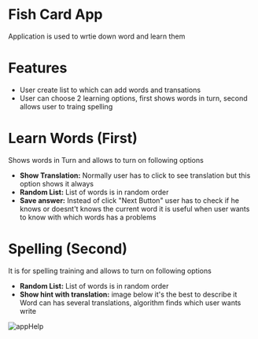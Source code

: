 # Fish Card App
Application is used to wrtie down word and learn them


# Features
- User create list to which can add words and transations
- User can choose 2 learning options, first shows words in turn, second allows user to traing spelling

# Learn Words (First)
Shows words in Turn and allows to turn on following options
- **Show Translation:** Normally user has to click to see translation but this option shows it always
- **Random List:** List of words is in random order
- **Save answer:** Instead of click "Next Button" user has to check if he knows or doesnt't knows the current word 
it is useful when user wants to know with which words has a problems

# Spelling (Second)
It is for spelling training and allows to turn on following options
- **Random List:** List of words is in random order
- **Show hint with translation:** image below it's the best to describe it
Word can has several translations, algorithm finds which user wants write 

![appHelp](https://user-images.githubusercontent.com/64414992/109427890-baece300-79f4-11eb-978c-525b466495e3.png)






 


  

